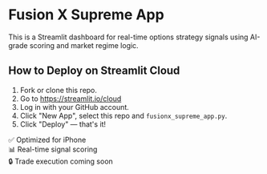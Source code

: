 # Fusion X Supreme App

This is a Streamlit dashboard for real-time options strategy signals using AI-grade scoring and market regime logic.

## How to Deploy on Streamlit Cloud

1. Fork or clone this repo.
2. Go to https://streamlit.io/cloud
3. Log in with your GitHub account.
4. Click "New App", select this repo and `fusionx_supreme_app.py`.
5. Click "Deploy" — that's it!

✅ Optimized for iPhone  
📊 Real-time signal scoring  
🔒 Trade execution coming soon

